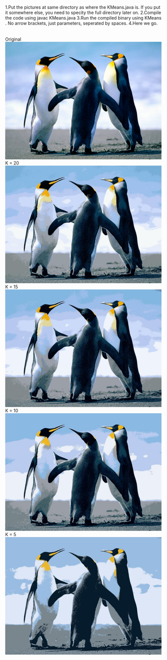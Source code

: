 1.Put the pictures at same directory as where the KMeans.java is. If you put it somewhere else, you need to specity the full directory later on.
2.Compile the code using javac KMeans.java
3.Run the compiled binary using KMeans <input-image> <k> <output-image>. No arrow brackets, just parameters, seperated by spaces.
4.Here we go.
<br><br><br>
Original
<img src="images/Penguins.jpg" width="500">
K = 20
<img src="images/Penguins_K20.jpg" width="500">
<br>
K = 15
<img src="images/Penguins_K15.jpg" width="500">
K = 10
<img src="images/Penguins_K10.jpg" width="500">
<br>
K = 5
<img src="images/Penguins_K5.jpg" width="500">
